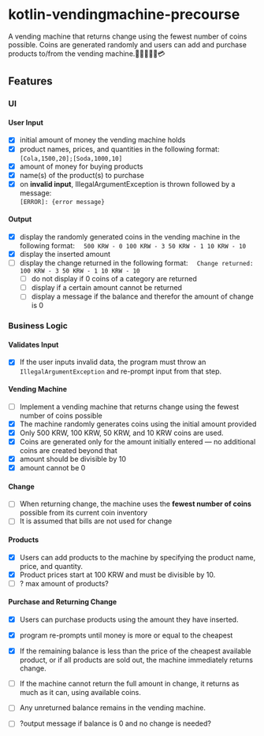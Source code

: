 # kotlin-vendingmachine-precourse

A vending machine that returns change using the fewest number of coins possible. 
Coins are generated randomly and users can add and purchase products to/from the vending machine.🍬🍫🏧🧃🍭💳

## Features

### UI
#### User Input
- [x] initial amount of money the vending machine holds
- [x] product names, prices, and quantities in the following format: <br/>
`[Cola,1500,20];[Soda,1000,10]`
- [x] amount of money for buying products
- [x] name(s) of the product(s) to purchase
- [x] on **invalid input**, IllegalArgumentException is thrown followed by a message: <br/>
`[ERROR]: {error message}`

#### Output
- [x] display the randomly generated coins in the vending machine in the following format:
`  500 KRW - 0
  100 KRW - 3
  50 KRW - 1
  10 KRW - 10`
- [x] display the inserted amount
- [ ] display the change returned in the following format:
`  Change returned:
  100 KRW - 3
  50 KRW - 1
  10 KRW - 10`
  - [ ] do not display if 0 coins of a category are returned
  - [ ] display if a certain amount cannot be returned
  - [ ] display a message if the balance and therefor the amount of change is 0

### Business Logic
#### Validates Input
- [x] If the user inputs invalid data, the program must throw an `IllegalArgumentException` and re-prompt input from that step.

#### Vending Machine
- [ ]  Implement a vending machine that returns change using the fewest number of coins possible
- [x]  The machine randomly generates coins using the initial amount provided
  - [x]  Only 500 KRW, 100 KRW, 50 KRW, and 10 KRW coins are used.
  - [x]  Coins are generated only for the amount initially entered — no additional coins are created beyond that
  - [x]  amount should be divisible by 10
  - [x]  amount cannot be 0

#### Change
- [ ]  When returning change, the machine uses the **fewest number of coins** possible from its current coin inventory
  - [ ]  It is assumed that bills are not used for change

#### Products
- [x]  Users can add products to the machine by specifying the product name, price, and quantity.
  - [x]  Product prices start at 100 KRW and must be divisible by 10.
  - [ ]  ? max amount of products?

#### Purchase and Returning Change
- [x]  Users can purchase products using the amount they have inserted.
- [x]  program re-prompts until money is more or equal to the cheapest
- [x]  If the remaining balance is less than the price of the cheapest available product, or if all products are sold out, the machine immediately returns change.
- [ ]  If the machine cannot return the full amount in change, it returns as much as it can, using available coins.
  - [ ]  Any unreturned balance remains in the vending machine.
  - [ ]  ?output message if balance is 0 and no change is needed?




